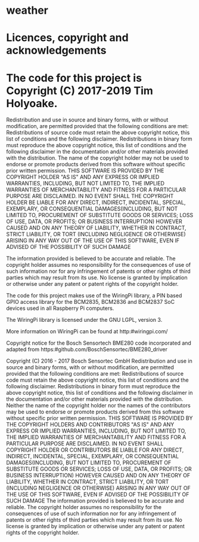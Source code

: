 # weather

# Licences, copyright and acknowledgements

# The code for this project is Copyright (C) 2017-2019 Tim Holyoake.

Redistribution and use in source and binary forms, with or without
modification, are permitted provided that the following conditions are met:
Redistributions of source code must retain the above copyright
notice, this list of conditions and the following disclaimer.
Redistributions in binary form must reproduce the above copyright
notice, this list of conditions and the following disclaimer in the
documentation and/or other materials provided with the distribution.
The name of the copyright holder may not be used 
to endorse or promote products derived from
this software without specific prior written permission.
THIS SOFTWARE IS PROVIDED BY THE COPYRIGHT HOLDER
"AS IS" AND ANY EXPRESS OR
IMPLIED WARRANTIES, INCLUDING, BUT NOT LIMITED TO, THE IMPLIED
WARRANTIES OF MERCHANTABILITY AND FITNESS FOR A PARTICULAR PURPOSE ARE
DISCLAIMED. IN NO EVENT SHALL THE COPYRIGHT HOLDER BE LIABLE FOR ANY
DIRECT, INDIRECT, INCIDENTAL, SPECIAL, EXEMPLARY,
OR CONSEQUENTIAL DAMAGES(INCLUDING, BUT NOT LIMITED TO,
PROCUREMENT OF SUBSTITUTE GOODS OR SERVICES;
LOSS OF USE, DATA, OR PROFITS; OR BUSINESS INTERRUPTION)
HOWEVER CAUSED AND ON ANY THEORY OF LIABILITY,
WHETHER IN CONTRACT, STRICT LIABILITY, OR TORT
(INCLUDING NEGLIGENCE OR OTHERWISE) ARISING IN
ANY WAY OUT OF THE USE OF THIS
SOFTWARE, EVEN IF ADVISED OF THE POSSIBILITY OF SUCH DAMAGE

The information provided is believed to be accurate and reliable.
The copyright holder assumes no responsibility
for the consequences of use
of such information nor for any infringement of patents or
other rights of third parties which may result from its use.
No license is granted by implication or otherwise under any patent or
patent rights of the copyright holder.

The code for this project makes use of the WiringPi library, a PIN based GPIO access library 
for the BCM2835, BCM2836 and BCM2837 SoC devices used in all Raspberry Pi computers.

The WiringPi library is licensed under the GNU LGPL, version 3.

More information on WiringPi can be found at http:#wiringpi.com/ 

Copyright notice for the Bosch Sensortech BME280 code incorporated and adapted from
https:#github.com/BoschSensortec/BME280_driver

Copyright (C) 2016 - 2017 Bosch Sensortec GmbH
Redistribution and use in source and binary forms, with or without
modification, are permitted provided that the following conditions are met:
Redistributions of source code must retain the above copyright
notice, this list of conditions and the following disclaimer.
Redistributions in binary form must reproduce the above copyright
notice, this list of conditions and the following disclaimer in the
documentation and/or other materials provided with the distribution.
Neither the name of the copyright holder nor the names of the
contributors may be used to endorse or promote products derived from
this software without specific prior written permission.
THIS SOFTWARE IS PROVIDED BY THE COPYRIGHT HOLDERS AND
CONTRIBUTORS "AS IS" AND ANY EXPRESS OR
IMPLIED WARRANTIES, INCLUDING, BUT NOT LIMITED TO, THE IMPLIED
WARRANTIES OF MERCHANTABILITY AND FITNESS FOR A PARTICULAR PURPOSE ARE
DISCLAIMED. IN NO EVENT SHALL COPYRIGHT HOLDER
OR CONTRIBUTORS BE LIABLE FOR ANY
DIRECT, INDIRECT, INCIDENTAL, SPECIAL, EXEMPLARY,
OR CONSEQUENTIAL DAMAGES(INCLUDING, BUT NOT LIMITED TO,
PROCUREMENT OF SUBSTITUTE GOODS OR SERVICES;
LOSS OF USE, DATA, OR PROFITS; OR BUSINESS INTERRUPTION)
HOWEVER CAUSED AND ON ANY THEORY OF LIABILITY,
WHETHER IN CONTRACT, STRICT LIABILITY, OR TORT
(INCLUDING NEGLIGENCE OR OTHERWISE) ARISING IN
ANY WAY OUT OF THE USE OF THIS
SOFTWARE, EVEN IF ADVISED OF THE POSSIBILITY OF SUCH DAMAGE
The information provided is believed to be accurate and reliable.
The copyright holder assumes no responsibility
for the consequences of use
of such information nor for any infringement of patents or
other rights of third parties which may result from its use.
No license is granted by implication or otherwise under any patent or
patent rights of the copyright holder.
